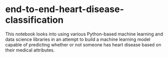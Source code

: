 # end-to-end-heart-disease-classification
This notebook looks into using various Python-based machine learning and data science libraries in an attempt to build a machine learning model capable of predicting whether or not someone has heart disease based on their medical attributes.
